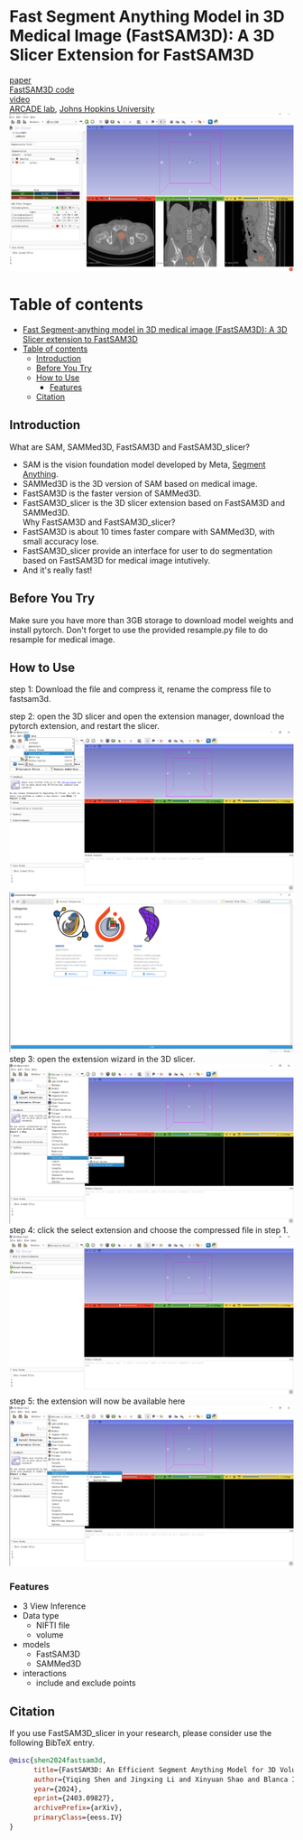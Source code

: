 # Fast Segment Anything Model in 3D Medical Image (FastSAM3D): A 3D Slicer Extension for FastSAM3D

[paper](https://arxiv.org/abs/2403.09827)
\
[FastSAM3D code](https://github.com/arcadelab/FastSAM3D)
\
[video](https://youtu.be/oJ9ZhnPWqSs)
\
[ARCADE lab](https://arcade.cs.jhu.edu/), [Johns Hopkins University](https://www.jhu.edu/)
\
![Results](utils/results.PNG)

# Table of contents
- [Fast Segment-anything model in 3D medical image (FastSAM3D): A 3D Slicer extension to FastSAM3D](#fast-segment-anything-model-in-3d-medical-image-fastsam3d-a-3d-slicer-extension-for-fastsam3d)
- [Table of contents](#table-of-contents)
  - [Introduction ](#introduction-)
  - [Before You Try ](#before-you-try-)
  - [How to Use ](#how-to-use-)
    - [Features ](#features-)
  - [Citation ](#citation-)

## Introduction <a name="introduction"></a>
What are SAM, SAMMed3D, FastSAM3D and FastSAM3D_slicer?
* SAM is the vision foundation model developed by Meta, [Segment Anything](https://segment-anything.com).
* SAMMed3D is the 3D version of SAM based on medical image.
* FastSAM3D is the faster version of SAMMed3D.
* FastSAM3D_slicer is the 3D slicer extension based on FastSAM3D and SAMMed3D.
\
Why FastSAM3D and FastSAM3D_slicer?
* FastSAM3D is about 10 times faster compare with SAMMed3D, with small accuracy lose. 
* FastSAM3D_slicer provide an interface for user to do segmentation based on FastSAM3D for medical image intutively.
* And it's really fast! 
## Before You Try <a name="before-you-try"></a>
Make sure you have more than 3GB storage to download model weights and install pytorch.
Don't forget to use the provided resample.py file to do resample for medical image. 
## How to Use <a name="how-to-use"></a>
step 1: Download the file and compress it, rename the compress file to fastsam3d.

step 2: open the 3D slicer and open the extension manager, download the pytorch extension, and restart the slicer.
![step21](utils/step21.PNG)
![step22](utils/step22.PNG)
step 3: open the extension wizard in the 3D slicer.
![step3](utils/step3.PNG)
step 4: click the select extension and choose the compressed file in step 1.
![step4](utils/step4.PNG)
step 5: the extension will now be available here
![step5](utils/step5.PNG)
### Features <a name="features"></a>
- 3 View Inference
- Data type
  - NIFTI file
  - volume
- models
  - FastSAM3D
  - SAMMed3D
- interactions
  - include and exclude points
## Citation <a name="citation"></a>
If you use FastSAM3D_slicer in your research, please consider use the following BibTeX entry.

```bibtex
@misc{shen2024fastsam3d,
      title={FastSAM3D: An Efficient Segment Anything Model for 3D Volumetric Medical Images}, 
      author={Yiqing Shen and Jingxing Li and Xinyuan Shao and Blanca Inigo Romillo and Ankush Jindal and David Dreizin and Mathias Unberath},
      year={2024},
      eprint={2403.09827},
      archivePrefix={arXiv},
      primaryClass={eess.IV}
}
```

